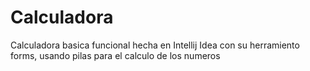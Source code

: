 # Calculadora
Calculadora basica funcional hecha en Intellij Idea con su herramiento forms, usando pilas para el calculo de los numeros

